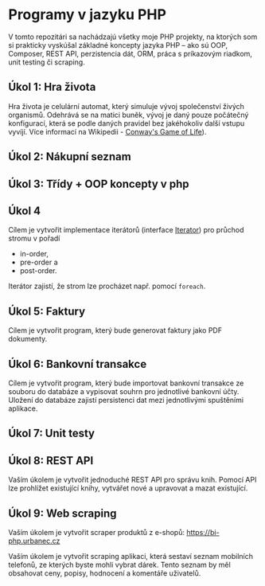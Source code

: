 # Programy v jazyku PHP

V tomto repozitári sa nachádzajú všetky moje PHP projekty, na ktorých som si prakticky vyskúšal základné koncepty jazyka PHP – ako sú OOP, Composer, REST API, perzistencia dát, ORM, práca s príkazovým riadkom, unit testing či scraping.

## Úkol 1: Hra života

Hra života je celulární automat, který simuluje vývoj společenství živých organismů. Odehrává se na matici buněk, vývoj je daný pouze počátečný konfigurací, která se podle daných pravidel bez jakéhokoliv další vstupu vyvíjí. Více informací na Wikipedii - [Conway's Game of Life](https://en.wikipedia.org/wiki/Conway%27s_Game_of_Life)).

## Úkol 2: Nákupní seznam

## Úkol 3: Třídy + OOP koncepty v php

## Úkol 4

Cílem je vytvořit implementace iterátorů (interface [Iterator](https://www.php.net/manual/en/class.iterator.php)) pro průchod stromu v pořadí

-   in-order,
-   pre-order a
-   post-order.

Iterátor zajistí, že strom lze procházet např. pomocí `foreach`.

## Úkol 5: Faktury

Cílem je vytvořit program, který bude generovat faktury jako PDF dokumenty.

## Úkol 6: Bankovní transakce

Cílem je vytvořit program, který bude importovat bankovní transakce ze souboru do databáze a vypisovat souhrn pro jednotlivé bankovní účty. Uložení do databáze zajistí persistenci dat mezi jednotlivými spuštěními aplikace.

## Úkol 7: Unit testy

## Úkol 8: REST API

Vaším úkolem je vytvořit jednoduché REST API pro správu knih. Pomocí API lze prohlížet existující knihy, vytvářet nové a upravovat a mazat existující.

## Úkol 9: Web scraping

Vaším úkolem je vytvořit scraper produktů z e-shopů: https://bi-php.urbanec.cz

Vaším úkolem je vytvořit scraping aplikaci, která sestaví seznam mobilních telefonů, ze kterých byste mohli vybrat dárek. Tento seznam by měl obsahovat ceny, popisy, hodnocení a komentáře uživatelů.
